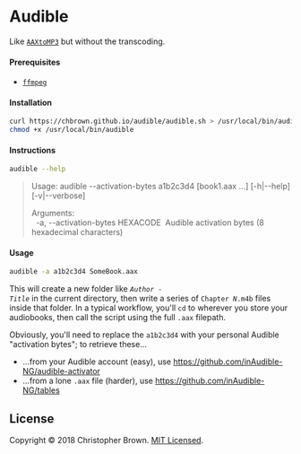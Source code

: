 # Audible

Like [`AAXtoMP3`](https://github.com/KrumpetPirate/AAXtoMP3) but without the transcoding.


#### Prerequisites

* [`ffmpeg`](https://www.ffmpeg.org/)

#### Installation

```sh
curl https://chbrown.github.io/audible/audible.sh > /usr/local/bin/audible
chmod +x /usr/local/bin/audible
```

<!-- Development:
```sh
ln -s "$PWD/audible.sh" /usr/local/bin/audible
``` -->

#### Instructions

```sh
audible --help
```
> Usage: audible --activation-bytes a1b2c3d4 [book1.aax ...] [-h|--help] [-v|--verbose]
>
> Arguments:\
> &nbsp; -a, --activation-bytes HEXACODE&nbsp; Audible activation bytes (8 hexadecimal characters)

#### Usage

```sh
audible -a a1b2c3d4 SomeBook.aax
```

This will create a new folder like <code><i>Author</i> - <i>Title</i></code> in the current directory,
then write a series of <code>Chapter <i>N</i>.m4b</code> files inside that folder.
In a typical workflow, you'll `cd` to wherever you store your audiobooks, then call the script using the full `.aax` filepath.

Obviously, you'll need to replace the `a1b2c3d4` with your personal Audible "activation bytes";
to retrieve these...
* ...from your Audible account (easy), use <https://github.com/inAudible-NG/audible-activator>
* ...from a lone `.aax` file (harder), use <https://github.com/inAudible-NG/tables>


## License

Copyright © 2018 Christopher Brown.
[MIT Licensed](https://chbrown.github.io/licenses/MIT/#2018).
